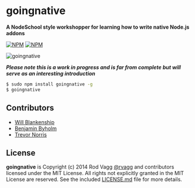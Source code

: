 
# goingnative
**A NodeSchool style workshopper for learning how to write native Node.js addons**

[![NPM](https://nodei.co/npm/goingnative.png?downloads=true&stars=true)](https://nodei.co/npm/goingnative/) [![NPM](https://nodei.co/npm-dl/goingnative.png?months=3)](https://nodei.co/npm/goingnative/)

![goingnative](https://github.com/rvagg/goingnative/raw/master/goingnative.png)

***Please note this is a work in progress and is far from complete but will serve as an interesting introduction***

```sh
$ sudo npm install goingnative -g
$ goingnative
```

## Contributors

* [Will Blankenship](https://github.com/wblankenship)
* [Benjamin Byholm](https://github.com/kkoopa)
* [Trevor Norris](https://github.com/trevnorris)

## License

**goingnative** is Copyright (c) 2014 Rod Vagg [@rvagg](https://twitter.com/rvagg) and contributors licensed under the MIT License. All rights not explicitly granted in the MIT License are reserved. See the included [LICENSE.md](./LICENSE.md) file for more details.

